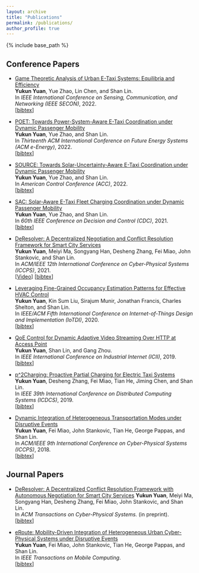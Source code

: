 ```yaml
---
layout: archive
title: "Publications"
permalink: /publications/
author_profile: true
---
```


{% include base_path %}


## Conference Papers

* [Game Theoretic Analysis of Urban E-Taxi Systems: Equilibria and Efficiency]()    
    **Yukun Yuan**, Yue Zhao, Lin Chen, and Shan Lin.      
   In <i>IEEE International Conference on Sensing, Communication, and Networking (IEEE SECON)</i>, 2022.                           
    [<a href="javascript:void(0)" onclick="(function(target, id) { if ($('#' + id).css('display') == 'block') { $('#' + id).hide('fast'); $(target).text('bibtex') } else { $('#' + id).show('fast'); $(target).text('bibtex▲') } })(this, 'bibtex-poet');">bibtex</a>]
<div id="bibtex-poet" style="display:none">
<pre>
</pre></div> 

* [POET: Towards Power-System-Aware E-Taxi Coordination under Dynamic Passenger Mobility](http://www.ece.sunysb.edu/~yzhao/YZL_eEnergy22.pdf)    
    **Yukun Yuan**, Yue Zhao, and Shan Lin.      
   In <i>Thirteenth ACM International Conference on Future Energy Systems (ACM e-Energy)</i>, 2022.                           
    [<a href="javascript:void(0)" onclick="(function(target, id) { if ($('#' + id).css('display') == 'block') { $('#' + id).hide('fast'); $(target).text('bibtex') } else { $('#' + id).show('fast'); $(target).text('bibtex▲') } })(this, 'bibtex-poet');">bibtex</a>]
<div id="bibtex-poet" style="display:none">
<pre>@inproceedings{poet,
author = {Yuan, Yukun and Zhao, Yue and Lin, Shan},
title = {POET: Towards Power-System-Aware e-Taxi Coordination under Dynamic Passenger Mobility},
year = {2022},
isbn = {9781450393973},
publisher = {Association for Computing Machinery},
address = {New York, NY, USA},
url = {https://doi.org/10.1145/3538637.3538870},
doi = {10.1145/3538637.3538870},
pages = {406–417},
numpages = {12},
keywords = {coordination, passenger mobility, power systems, electric taxis},
location = {Virtual Event},
series = {e-Energy '22}
}
</pre></div> 


* [SOURCE: Towards Solar-Uncertainty-Aware E-Taxi Coordination under Dynamic Passenger Mobility](http://www.ece.sunysb.edu/~yzhao/YZL_ACC22.pdf)    
    **Yukun Yuan**, Yue Zhao, and Shan Lin.      
    In <i>American Control Conference (ACC)</i>, 2022.                           
    [<a href="javascript:void(0)" onclick="(function(target, id) { if ($('#' + id).css('display') == 'block') { $('#' + id).hide('fast'); $(target).text('bibtex') } else { $('#' + id).show('fast'); $(target).text('bibtex▲') } })(this, 'bibtex-yuan2022source');">bibtex</a>]
<div id="bibtex-yuan2022source" style="display:none">
<pre>@inproceedings{yuan2022source,
  title={SOURCE: Towards Solar-Uncertainty-Aware E-Taxi Coordination under Dynamic Passenger Mobility},
  author={Yuan, Yukun and Zhao, Yue and Lin, Shan},
  booktitle={American Control Conference (ACC)},
  year={2022}
}
</pre></div>  

* [SAC: Solar-Aware E-Taxi Fleet Charging Coordination under Dynamic Passenger Mobility](http://www.ece.sunysb.edu/~yzhao/YZL_CDC21.pdf)    
    **Yukun Yuan**, Yue Zhao, and Shan Lin.      
    In <i>60th IEEE Conference on Decision and Control (CDC)</i>, 2021.                           
    [<a href="javascript:void(0)" onclick="(function(target, id) { if ($('#' + id).css('display') == 'block') { $('#' + id).hide('fast'); $(target).text('bibtex') } else { $('#' + id).show('fast'); $(target).text('bibtex▲') } })(this, 'bibtex-yuan2021sac');">bibtex</a>]
<div id="bibtex-yuan2021sac" style="display:none">
<pre>@inproceedings{yuan2021sac,
  title={Sac: Solar-aware e-taxi fleet charging coordination under dynamic passenger mobility},
  author={Yuan, Yukun and Zhao, Yue and Lin, Shan},
  booktitle={2021 60th IEEE Conference on Decision and Control (CDC)},
  pages={2071--2078},
  year={2021},
  organization={IEEE}
}
</pre></div>  

* [DeResolver: A Decentralized Negotiation and Conflict Resolution Framework for Smart City Services](https://songyanghan.com/publication/iccps2021/iccps2021.pdf)    
    **Yukun Yuan**, Meiyi Ma, Songyang Han, Desheng Zhang, Fei Miao, John Stankovic, and Shan Lin.     
    In <i>ACM/IEEE 12th International Conference on Cyber-Physical Systems (ICCPS)</i>, 2021.                           
  [[Video](https://www.youtube.com/watch?v=XwYH2vryn-I&list=PLU5v7d2COwkBYC4vc4MnSZbAdap79YKMJ&index=3)] [<a href="javascript:void(0)" onclick="(function(target, id) { if ($('#' + id).css('display') == 'block') { $('#' + id).hide('fast'); $(target).text('bibtex') } else { $('#' + id).show('fast'); $(target).text('bibtex▲') } })(this, 'bibtex-yuan2021deresolver');">bibtex</a>]
<div id="bibtex-yuan2021deresolver" style="display:none">
<pre>@inproceedings{yuan2021deresolver,
  title={DeResolver: a decentralized negotiation and conflict resolution framework for smart city services},
  author={Yuan, Yukun and Ma, Meiyi and Han, Songyang and Zhang, Desheng and Miao, Fei and Stankovic, John and Lin, Shan},
  booktitle={Proceedings of the ACM/IEEE 12th International Conference on Cyber-Physical Systems},
  pages={98--109},
  year={2021}
}
</pre></div>  

* [Leveraging Fine-Grained Occupancy Estimation Patterns for Effective HVAC Control](http://www.ece.stonybrook.edu/~slin/Publications/IoTDI2020.pdf)    
    **Yukun Yuan**, Kin Sum Liu, Sirajum Munir, Jonathan Francis, Charles Shelton, and Shan Lin.    
    In <i>IEEE/ACM Fifth International Conference on Internet-of-Things Design and Implementation (IoTDI)</i>, 2020.                           
    [<a href="javascript:void(0)" onclick="(function(target, id) { if ($('#' + id).css('display') == 'block') { $('#' + id).hide('fast'); $(target).text('bibtex') } else { $('#' + id).show('fast'); $(target).text('bibtex▲') } })(this, 'bibtex-yuan2020leveraging');">bibtex</a>]
<div id="bibtex-yuan2020leveraging" style="display:none">
<pre>@inproceedings{yuan2020leveraging,
  title={Leveraging fine-grained occupancy estimation patterns for effective HVAC control},
  author={Yuan, Yukun and Liu, Kin Sum and Munir, Sirajum and Francis, Jonathan and Shelton, Charles and Lin, Shan},
  booktitle={2020 IEEE/ACM Fifth International Conference on Internet-of-Things Design and Implementation (IoTDI)},
  pages={92--103},
  year={2020},
  organization={IEEE}
}
</pre></div>  

* [QoE Control for Dynamic Adaptive Video Streaming Over HTTP at Access Point](https://gzhou.pages.wm.edu/wp-content/blogs.dir/5736/files/sites/13/2017/12/ICII19.pdf)    
    **Yukun Yuan**, Shan Lin, and Gang Zhou.    
    In <i>IEEE International Conference on Industrial Internet (ICII)</i>, 2019.                           
    [<a href="javascript:void(0)" onclick="(function(target, id) { if ($('#' + id).css('display') == 'block') { $('#' + id).hide('fast'); $(target).text('bibtex') } else { $('#' + id).show('fast'); $(target).text('bibtex▲') } })(this, 'bibtex-yuan2019qoe');">bibtex</a>]
<div id="bibtex-yuan2019qoe" style="display:none">
<pre>@inproceedings{yuan2019qoe,
  title={QoE Control for Dynamic Adaptive Video Streaming Over HTTP at Access Point},
  author={Yuan, Yukun and Lin, Shan and Zhou, Gang},
  booktitle={2019 IEEE International Conference on Industrial Internet (ICII)},
  pages={268--277},
  year={2019},
  organization={IEEE}
}
</pre></div>  

* [p^2Charging: Proactive Partial Charging for Electric Taxi Systems](https://people.cs.rutgers.edu/~dz220/paper/p%5E2Charging.pdf)    
    **Yukun Yuan**, Desheng Zhang, Fei Miao, Tian He, Jiming Chen, and Shan Lin.  
    In <i>IEEE 39th International Conference on Distributed Computing Systems (ICDCS)</i>, 2019.                           
    [<a href="javascript:void(0)" onclick="(function(target, id) { if ($('#' + id).css('display') == 'block') { $('#' + id).hide('fast'); $(target).text('bibtex') } else { $('#' + id).show('fast'); $(target).text('bibtex▲') } })(this, 'bibtex-8885097');">bibtex</a>]
<div id="bibtex-8885097" style="display:none">
<pre>@INPROCEEDINGS{8885097,  
author={Yuan, Yukun and Zhang, Desheng and Miao, Fei and Chen, Jimin and He, Tian and Lin, Shan},  
booktitle={2019 IEEE 39th International Conference on Distributed Computing Systems (ICDCS)},   
title={p^2Charging: Proactive Partial Charging for Electric Taxi Systems},   
year={2019}, 
pages={688-699},  
doi={10.1109/ICDCS.2019.00074}}
</pre></div>  

* [Dynamic Integration of Heterogeneous Transportation Modes under Disruptive Events](https://people.cs.rutgers.edu/~dz220/paper/p%5E2Charging.pdf)    
    **Yukun Yuan**, Fei Miao, John Stankovic, Tian He, George Pappas, and Shan Lin.    
    In <i>ACM/IEEE 9th International Conference on Cyber-Physical Systems (ICCPS)</i>, 2018.                           
    [<a href="javascript:void(0)" onclick="(function(target, id) { if ($('#' + id).css('display') == 'block') { $('#' + id).hide('fast'); $(target).text('bibtex') } else { $('#' + id).show('fast'); $(target).text('bibtex▲') } })(this, 'bibtex-yuan2018dynamic');">bibtex</a>]
<div id="bibtex-yuan2018dynamic" style="display:none">
<pre>@inproceedings{yuan2018dynamic,
  title={Dynamic integration of heterogeneous transportation modes under disruptive events},
  author={Yuan, Yukun and Zhang, Desheng and Miao, Fei and Stankovic, John A and He, Tian and Pappas, George and Lin, Shan},
  booktitle={2018 ACM/IEEE 9th International Conference on Cyber-Physical Systems (ICCPS)},
  pages={65--76},
  year={2018},
  organization={IEEE}
}
</pre></div>  


## Journal Papers


* [DeResolver: A Decentralized Conflict Resolution Framework with Autonomous Negotiation for Smart City Services](https://dl.acm.org/doi/abs/10.1145/3529096)
    **Yukun Yuan**, Meiyi Ma, Songyang Han, Desheng Zhang, Fei Miao, John Stankovic, and Shan Lin.     
    In <i>ACM Transactions on Cyber-Physical Systems.</i> (in preprint).                           
 [<a href="javascript:void(0)" onclick="(function(target, id) { if ($('#' + id).css('display') == 'block') { $('#' + id).hide('fast'); $(target).text('bibtex') } else { $('#' + id).show('fast'); $(target).text('bibtex▲') } })(this, 'bibtex-deresolvertcps');">bibtex</a>]
<div id="bibtex-deresolvertcps" style="display:none">
<pre>@article{deresolvertcps,
author = {Yuan, Yukun and Ma, Meiyi and Han, Songyang and Zhang, Desheng and Miao, Fei and Stankovic, John and Lin, Shan},
title = {DeResolver: A Decentralized Conflict Resolution Framework with Autonomous Negotiation for Smart City Services},
year = {2022},
publisher = {Association for Computing Machinery},
address = {New York, NY, USA},
issn = {2378-962X},
url = {https://doi.org/10.1145/3529096},
doi = {10.1145/3529096},
note = {Just Accepted},
journal = {ACM Trans. Cyber-Phys. Syst.},
month = {mar},
keywords = {Smart Services, Decentralized Resolution, Conflicts across services, Multiple Services Negotiation.}
}
</pre></div>  


* [eRoute: Mobility-Driven Integration of Heterogeneous Urban Cyber-Physical Systems under Disruptive Events](https://ieeexplore.ieee.org/document/9462550)    
    **Yukun Yuan**, Fei Miao, John Stankovic, Tian He, George Pappas, and Shan Lin.    
    In <i>IEEE Transactions on Mobile Computing</i>.                           
    [<a href="javascript:void(0)" onclick="(function(target, id) { if ($('#' + id).css('display') == 'block') { $('#' + id).hide('fast'); $(target).text('bibtex') } else { $('#' + id).show('fast'); $(target).text('bibtex▲') } })(this, 'bibtex-eroute');">bibtex</a>]
<div id="bibtex-eroute" style="display:none">
<pre>@ARTICLE{eroute,  
author={Yuan, Yukun and Zhang, Desheng and Miao, Fei and Stankovic, John A. and He, Tian and Pappas, George and Lin, Shan},  
journal={IEEE Transactions on Mobile Computing},   
title={eRoute: Mobility-Driven Integration of Heterogeneous Urban Cyber-Physical Systems under Disruptive Events},   
year={2021},  volume={},  number={},  pages={1-1},  
doi={10.1109/TMC.2021.3091324}}
</pre></div>  
